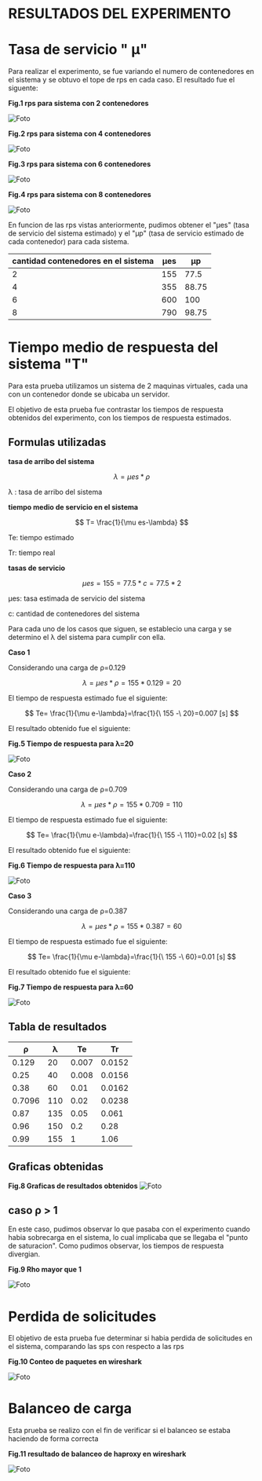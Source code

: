 
# RESULTADOS DEL EXPERIMENTO

# Tasa de servicio " &mu;"


Para realizar el experimento, se fue variando el numero de contenedores en el sistema y se obtuvo el tope de rps en cada caso. El resultado fue el
siguente:

**Fig.1 rps para sistema con 2 contenedores**

![Foto](./imagenes/foto1.png)

**Fig.2 rps para sistema con 4 contenedores**

![Foto](./imagenes/foto2.png)


**Fig.3 rps para sistema con 6 contenedores**

![Foto](./imagenes/foto5.png)


**Fig.4 rps para sistema con 8 contenedores**

![Foto](f./imagenes/foto3.png)

En funcion de las rps vistas anteriormente, pudimos obtener el "&mu;es"  (tasa de servicio del sistema estimado) y el "&mu;p" (tasa de servicio estimado de cada contenedor) para cada sistema.

| cantidad contenedores en el sistema | &mu;es | &mu;p|
|------------|------------|------------|
| 2    | 155    | 77.5     |
| 4   | 355    | 88.75     |
| 6    | 600    | 100   |
| 8    | 790    | 98.75   |



# Tiempo medio de respuesta del sistema "T"


Para esta prueba utilizamos un sistema de 2 maquinas virtuales, cada una con un contenedor donde se ubicaba un servidor.

El objetivo de esta prueba fue contrastar los tiempos de respuesta obtenidos del experimento, con los tiempos de respuesta estimados.
## Formulas utilizadas 




**tasa de arribo del sistema**

$$
\lambda =\mu es*\rho
$$

&lambda; : tasa de arribo del sistema 

**tiempo medio de servicio en el sistema**

$$
T= \frac{1}{\mu es-\lambda}
$$



Te: tiempo estimado

Tr: tiempo real

**tasas de servicio**


$$
\mu es=155=77.5*c=77.5*2
$$



&mu;es: tasa estimada de servicio del sistema

c: cantidad de contenedores del sistema

Para cada uno de los casos que siguen, se establecio una carga y se determino el &lambda; del sistema para cumplir con ella.

**Caso 1**

Considerando una carga de
&rho;=0.129

$$
\lambda =\mu es*\rho=155*0.129=20
$$

El tiempo de respuesta estimado fue el siguiente:

$$
Te= \frac{1}{\mu  e-\lambda}=\frac{1}{\ 155 -\ 20}=0.007 [s]
$$

El resultado obtenido fue el siguiente: 

**Fig.5 Tiempo de respuesta para &lambda;=20**

![Foto](./imagenes/Screens.png)

**Caso 2**

Considerando una carga de
&rho;=0.709

$$
\lambda =\mu es*\rho=155*0.709=110
$$

El tiempo de respuesta estimado fue el siguiente:

$$
Te= \frac{1}{\mu  e-\lambda}=\frac{1}{\ 155 -\ 110}=0.02 [s]
$$

El resultado obtenido fue el siguiente: 

**Fig.6 Tiempo de respuesta para &lambda;=110**

![Foto](./imagenes/p.png)

**Caso 3**

Considerando una carga de
&rho;=0.387

$$
\lambda =\mu es*\rho=155*0.387=60
$$

El tiempo de respuesta estimado fue el siguiente:

$$
Te= \frac{1}{\mu  e-\lambda}=\frac{1}{\ 155 -\ 60}=0.01 [s]
$$

El resultado obtenido fue el siguiente: 

**Fig.7 Tiempo de respuesta para &lambda;=60**

![Foto](./imagenes/ult.png)

## Tabla de resultados

|  &rho;| &lambda;| Te | Tr |
|---|---|----|----|
|  0.129 |20   |0.007    |   0.0152 |
|   0.25|   40| 0.008   |   0.0156 |
|  0.38 |   60|  0.01 |   0.0162 |
| 0.7096  |  110 |   0.02 |   0.0238 |
|  0.87 | 135  |  0.05  |   0.061 |
|   0.96|   150|  0.2  |   0.28 |
|  0.99 |   155| 1   |   1.06 |

## Graficas obtenidas

**Fig.8 Graficas de resultados obtenidos**
![Foto](./imagenes/arre.png)

## caso &rho; > 1
En este caso, pudimos observar lo que pasaba con el experimento cuando habia sobrecarga en el sistema, lo cual  implicaba que se llegaba el "punto de saturacion". Como pudimos observar, los tiempos de respuesta divergian. 


**Fig.9 Rho mayor que 1**

![Foto](./imagenes/div.png)





# Perdida de solicitudes


El objetivo de esta prueba fue determinar si habia perdida de solicitudes en el sistema, comparando las sps con respecto a las rps

**Fig.10 Conteo de paquetes en wireshark**

![Foto](./imagenes/paq.png)


# Balanceo de carga
Esta prueba se realizo con el fin de verificar si el balanceo se estaba haciendo de forma correcta

**Fig.11 resultado de balanceo de haproxy en wireshark**

![Foto](./imagenes/ge.png)

